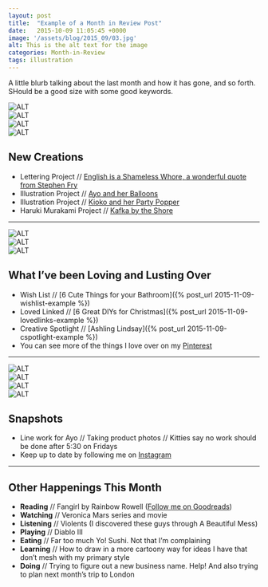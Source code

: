 ```yaml
---
layout: post
title:  "Example of a Month in Review Post"
date:   2015-10-09 11:05:45 +0000
image: '/assets/blog/2015_09/03.jpg'
alt: This is the alt text for the image
categories: Month-in-Review
tags: illustration
---
```


A little blurb talking about the last month and how it has gone, and so forth. SHould be a good size with some good keywords.

<div class="row">
	<div class="col-md-6"><img src="/assets/blog/2015_09/03.jpg" alt="ALT"></div>
	<div class="col-md-6"><img src="/assets/blog/2015_09/04.jpg" alt="ALT"></div>
</div>

<div class="row">
	<div class="col-md-6"><img src="/assets/blog/2015_09/04.jpg" alt="ALT"></div>
	<div class="col-md-6"><img src="/assets/blog/2015_09/03.jpg" alt="ALT"></div>
</div>

New Creations
---
+ Lettering Project // [English is a Shameless Whore, a wonderful quote from Stephen Fry](http://example.com/)
+ Illustration Project // [Ayo and her Balloons](http://example.com/)
+ Illustration Project // [Kioko and her Party Popper](http://example.com/)
+ Haruki Murakami Project // [Kafka by the Shore](http://example.com/)

* * *

<div class="row">
	<div class="col-md-4"><img src="/assets/blog/2015_09/03.jpg" alt="ALT"></div>
	<div class="col-md-4"><img src="/assets/blog/2015_09/04.jpg" alt="ALT"></div>
	<div class="col-md-4"><img src="/assets/blog/2015_09/03.jpg" alt="ALT"></div>
</div>

What I’ve been Loving and Lusting Over
---
+ Wish List // [6 Cute Things for your Bathroom]({% post_url 2015-11-09-wishlist-example %})
+ Loved Linked // [6 Great DIYs for Christmas]({% post_url 2015-11-09-lovedlinks-example %})
+ Creative Spotlight // [Ashling Lindsay]({% post_url 2015-11-09-cspotlight-example %})
+ You can see more of the things I love over on my [Pinterest](http://pinterest.com/arosecast)

* * *

<div class="row">
	<div class="col-md-3"><img src="/assets/blog/2015_09/03.jpg" alt="ALT"></div>
	<div class="col-md-3"><img src="/assets/blog/2015_09/04.jpg" alt="ALT"></div>
	<div class="col-md-3"><img src="/assets/blog/2015_09/03.jpg" alt="ALT"></div>
	<div class="col-md-3"><img src="/assets/blog/2015_09/04.jpg" alt="ALT"></div>
</div>

Snapshots
---
+ Line work for Ayo // Taking product photos // Kitties say no work should be done after 5:30 on Fridays
+ Keep up to date by following me on [Instagram](http://instagram.com/arosecast)

* * *

Other Happenings This Month
---
+ <strong>Reading</strong> // Fangirl by Rainbow Rowell ([Follow me on Goodreads](https://www.goodreads.com/user/show/1680658-karen-murray))
+ <strong>Watching</strong> // Veronica Mars series and movie
+ <strong>Listening</strong> // Violents (I discovered these guys through A Beautiful Mess)
+ <strong>Playing</strong> // Diablo III
+ <strong>Eating</strong> // Far too much Yo! Sushi. Not that I’m complaining
+ <strong>Learning</strong> // How to draw in a more cartoony way for ideas I have that don’t mesh with my primary style
+ <strong>Doing</strong> // Trying to figure out a new business name. Help! And also trying to plan next month’s trip to London
